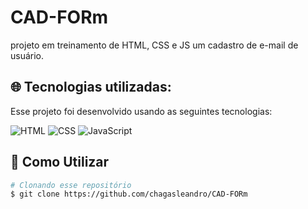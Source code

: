 # CAD-FORm
<p>projeto em treinamento de HTML, CSS e JS um cadastro de e-mail de usuário.</p>

## :globe_with_meridians: Tecnologias utilizadas:

Esse projeto foi desenvolvido usando as seguintes tecnologias:

<img  alt="HTML"
     src="https://img.shields.io/badge/HTML-E34F26?style=for-the-badge&logo=html&logoColor=white"/>
<img  alt="CSS"
     src="https://img.shields.io/badge/CSS-%231572B6.svg?style=for-the-badge&logo=CSS&logoColor=white"/>
<img alt="JavaScript"
      src="https://img.shields.io/badge/JavaScript-%231572B6.svg?style=for-the-badge&logo=JavaScript&logoColor=white"/>


## :wrench: Como Utilizar
```bash
# Clonando esse repositório
$ git clone https://github.com/chagasleandro/CAD-FORm
```
